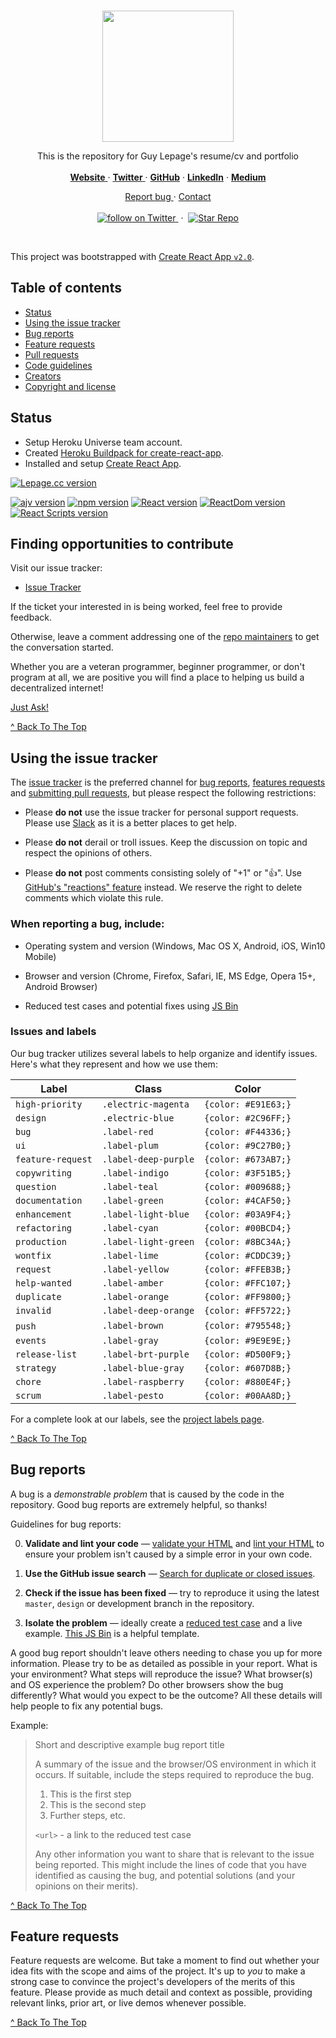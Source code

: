 <br/>

<p align="center">
  <a href="https://lepage.cc">
    <img src="https://user-images.githubusercontent.com/1711854/46634061-b79fe680-cb1d-11e8-9d83-32f563fa8acc.png" width=210>
  </a>

  <p align="center">
    This is the repository for Guy Lepage's resume/cv and portfolio
    <br/>
    <br/>
    <a href="https://lepage.cc">
      <strong>Website</strong>
    </a>
    &middot;
    <a href="https://twitter.com/guylepage3">
      <strong>Twitter</strong>
    </a>
    &middot;
    <a href="https://github.com/guylepage3">
      <strong>GitHub</strong></a>
    </a>
    &middot;
    <a href="https://www.linkedin.com/in/guylepage/">
      <strong>LinkedIn</strong></a>
    </a>
    &middot;
    <a href="https://medium.com/@guylepage3">
      <strong>Medium</strong></a>
    </a>
  </p>
  <p align="center">
    <a href="https://github.com/guylepage3/lepage.cc/issues/new">
      Report bug
    </a>
    &middot;
    <a href="mailto:guylepage698@gmail.com?subject=[From GitHub README.md]">
      Contact
    </a>
    <br/>
    <br/>
    <a href="https://twitter.com/intent/follow?screen_name=guylepage3">
      <img src="https://img.shields.io/twitter/url/https/twitter.com/guylepage3.svg?style=social&label=Follow%20%40guylepage3&logo=twitter" alt="follow on Twitter">
    </a>
    &nbsp;&middot;&nbsp;
    <a href="https://github.com/guylepage3/lepage.cc/stargazers">
      <img src="https://img.shields.io/github/stars/guylepage3/lepage.cc.svg?style=social&label=Star&maxAge=2592000" alt="Star Repo">
    </a>
  </p>
</p>

<br/>

This project was bootstrapped with [Create React App `v2.0`](https://github.com/facebookincubator/create-react-app).


## Table of contents

- [Status](#status)
- [Using the issue tracker](#using-the-issue-tracker)
- [Bug reports](#bug-reports)
- [Feature requests](#feature-requests)
- [Pull requests](#pull-requests)
- [Code guidelines](#code-guidelines)
- [Creators](#creators)
- [Copyright and license](#copyright-and-license)

## Status
- Setup Heroku Universe team account.
- Created [Heroku Buildpack for create-react-app](https://elements.heroku.com/buildpacks/nhutphuongit/create-react-app-buildpack).
- Installed and setup [Create React App](https://github.com/facebookincubator/create-react-app).

[![Lepage.cc version](https://img.shields.io/badge/Lepage.cc-v0.1.0-brightgreen.svg?colorA=212121&colorB=00BB00)](https://github.com/guylepage3/lepage.cc)

[![ajv version](https://img.shields.io/badge/ajv-v6.5.4-blue.svg?colorA=212121&colorB=007BFF)](https://www.npmjs.com/package/ajv)
[![npm version](https://img.shields.io/badge/npm-v6.4.1-blue.svg?colorA=212121&colorB=007BFF)](https://www.npmjs.com/package/npm)
[![React version](https://img.shields.io/badge/React-v16.5.2-blue.svg?colorA=212121&colorB=007BFF)](https://www.npmjs.com/package/react)
[![ReactDom version](https://img.shields.io/badge/ReactDom-v16.5.2-blue.svg?colorA=212121&colorB=007BFF)](https://www.npmjs.com/package/react-dom)
[![React Scripts version](https://img.shields.io/badge/React_Scripts-v2.0.4-blue.svg?colorA=212121&colorB=007BFF)](https://www.npmjs.com/package/react-scripts)

## Finding opportunities to contribute

Visit our issue tracker:

- [Issue Tracker](https://github.com/guylepage3/lepage.cc/issues)

If the ticket your interested in is being worked, feel free to provide feedback.

Otherwise, leave a comment addressing one of the [repo maintainers](#maintainers) to get
the conversation started.

Whether you are a veteran programmer, beginner programmer, or don't program at all, we
are positive you will find a place to helping us build a decentralized internet!

[Just Ask!]()

[^ Back To The Top](#lepage.cc)

## Using the issue tracker

The [issue tracker](https://github.com/guylepage3/lepage.cc/issues) is the preferred channel for [bug reports](#bug-reports), [features requests](#feature-requests) and [submitting pull requests](#pull-requests), but please respect the following
restrictions:

* Please **do not** use the issue tracker for personal support requests.  Please use [Slack](http://papriika.slack.com) as it is a better places to get help.

* Please **do not** derail or troll issues. Keep the discussion on topic and respect the opinions of others.

* Please **do not** post comments consisting solely of "+1" or ":thumbsup:". Use [GitHub's "reactions" feature](https://github.com/blog/2119-add-reactions-to-pull-requests-issues-and-comments) instead. We reserve the right to delete comments which violate this rule.

### When reporting a bug, include:

* Operating system and version (Windows, Mac OS X, Android, iOS, Win10 Mobile)

* Browser and version (Chrome, Firefox, Safari, IE, MS Edge, Opera 15+, Android Browser)

* Reduced test cases and potential fixes using [JS Bin](https://jsbin.com)

### Issues and labels

Our bug tracker utilizes several labels to help organize and identify issues. Here's what they represent and how we use them:


| Label             | Class                | Color               |
| ----------------- | -------------------- | ------------------- |
| `high-priority`   | `.electric-magenta`  | `{color: #E91E63;}` |
| `design`          | `.electric-blue`     | `{color: #2C96FF;}` |
| `bug`             | `.label-red`         | `{color: #F44336;}` |
| `ui`              | `.label-plum`        | `{color: #9C27B0;}` |
| `feature-request` | `.label-deep-purple` | `{color: #673AB7;}` |
| `copywriting`     | `.label-indigo`      | `{color: #3F51B5;}` |
| `question`        | `.label-teal`        | `{color: #009688;}` |
| `documentation`   | `.label-green`       | `{color: #4CAF50;}` |
| `enhancement`     | `.label-light-blue`  | `{color: #03A9F4;}` |
| `refactoring`     | `.label-cyan`        | `{color: #00BCD4;}` |
| `production`      | `.label-light-green` | `{color: #8BC34A;}` |
| `wontfix`         | `.label-lime`        | `{color: #CDDC39;}` |
| `request`         | `.label-yellow`      | `{color: #FFEB3B;}` |
| `help-wanted`     | `.label-amber`       | `{color: #FFC107;}` |
| `duplicate`       | `.label-orange`      | `{color: #FF9800;}` |
| `invalid`         | `.label-deep-orange` | `{color: #FF5722;}` |
| `push`            | `.label-brown`       | `{color: #795548;}` |
| `events`          | `.label-gray`        | `{color: #9E9E9E;}` |
| `release-list`    | `.label-brt-purple`  | `{color: #D500F9;}` |
| `strategy`        | `.label-blue-gray`   | `{color: #607D8B;}` |
| `chore`           | `.label-raspberry`   | `{color: #880E4F;}` |
| `scrum`           | `.label-pesto`       | `{color: #00AA8D;}` |


For a complete look at our labels, see the [project labels page](https://github.com/guylepage3/lepage.cc/labels).

[^ Back To The Top](#lepage.cc)

## Bug reports

A bug is a _demonstrable problem_ that is caused by the code in the repository. Good bug reports are extremely helpful, so thanks!

Guidelines for bug reports:

0. **Validate and lint your code** &mdash; [validate your HTML](https://html5.validator.nu) and [lint your HTML](https://github.com/twbs/bootlint) to ensure your problem isn't caused by a simple error in your own code.

1. **Use the GitHub issue search** &mdash; [Search for duplicate or closed issues]().

2. **Check if the issue has been fixed** &mdash; try to reproduce it using the latest `master`, `design` or development branch in the repository.

3. **Isolate the problem** &mdash; ideally create a [reduced test case](https://css-tricks.com/reduced-test-cases/) and a live example. [This JS Bin](https://jsbin.com/lolome/edit?html,output) is a helpful template.


A good bug report shouldn't leave others needing to chase you up for more information. Please try to be as detailed as possible in your report. What is your environment? What steps will reproduce the issue? What browser(s) and OS experience the problem? Do other browsers show the bug differently? What would you expect to be the outcome? All these details will help people to fix any potential bugs.

Example:

> Short and descriptive example bug report title
>
> A summary of the issue and the browser/OS environment in which it occurs. If
> suitable, include the steps required to reproduce the bug.
>
> 1. This is the first step
> 2. This is the second step
> 3. Further steps, etc.
>
> `<url>` - a link to the reduced test case
>
> Any other information you want to share that is relevant to the issue being
> reported. This might include the lines of code that you have identified as
> causing the bug, and potential solutions (and your opinions on their
> merits).

[^ Back To The Top](#lepage.cc)

## Feature requests

Feature requests are welcome. But take a moment to find out whether your idea fits with the scope and aims of the project. It's up to *you* to make a strong case to convince the project's developers of the merits of this feature. Please provide as much detail and context as possible, providing relevant links, prior art, or live demos whenever possible.

[^ Back To The Top](#lepage.cc)
